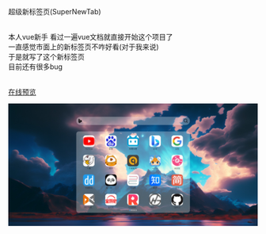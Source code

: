 超级新标签页(SuperNewTab)


<br>
本人vue新手 看过一遍vue文档就直接开始这个项目了
<br>
一直感觉市面上的新标签页不咋好看(对于我来说)    
<br>
于是就写了这个新标签页  
<br>
目前还有很多bug
<br>

<br>


 [在线预览](https://super-new-tab.vercel.app/)  

![image](https://github.com/psmg123/SuperNewTab/blob/main/public/1.jpeg)
